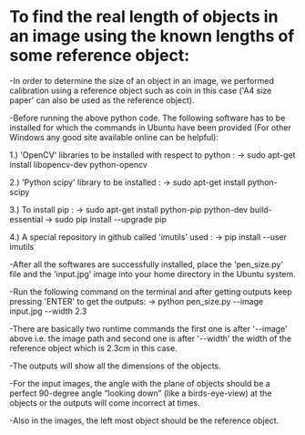 # To find the real length of objects in an image using the known lengths of some reference object:

-In order to determine the size of an object in an image, we performed calibration using a reference object such as coin in this case ('A4 size paper' can also be used as the reference object).

-Before running the above python code. The following software has to be installed for which the commands in Ubuntu have been provided (For other Windows any good site available online can be helpful):

  1.) 'OpenCV' libraries to be installed with respect to python :
      -> sudo apt-get install libopencv-dev python-opencv
  
  2.) 'Python scipy' library to be installed :
      -> sudo apt-get install python-scipy
   
  3.) To install pip :
       -> sudo apt-get install python-pip python-dev build-essential
       -> sudo pip install --upgrade pip
    
  4.) A special repository in github called 'imutils' used :
      -> pip install --user imutils

-After all the softwares are successfully installed, place the 'pen_size.py' file and the 'input.jpg' image into your home directory in the Ubuntu system.

-Run the following command on the terminal and after getting outputs keep pressing 'ENTER' to get the outputs:
   -> python pen_size.py --image input.jpg --width 2.3

-There are basically two runtime commands the first one is after '--image' above i.e. the image path and second one is after '--width' the width of the reference object which is 2.3cm in this case.

-The outputs will show all the dimensions of the objects.

-For the input images, the angle with the plane of objects should be a perfect 90-degree angle “looking down” (like a birds-eye-view) at the objects or the outputs will come incorrect at times.

-Also in the images, the left most object should be the reference object.

